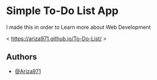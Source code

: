 # Simple To-Do List App

I made this in order to Learn more about Web Development

< https://ariza971.github.io/To-Do-List/ >

## Authors

- [@Ariza971](https://www.github.com/Ariza971)
